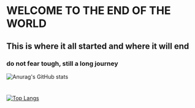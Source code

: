 # WELCOME TO THE END OF THE WORLD

## This is where it all started and where it will end

### do not fear tough, still a long journey
 
![Anurag's GitHub stats](https://github-readme-stats.vercel.app/api?username=jok1n9&show_icons=true&theme=dark)
#
[![Top Langs](https://github-readme-stats.vercel.app/api/top-langs/?username=jok1n9&show_icons=true&theme=dark)](https://github.com/anuraghazra/github-readme-stats)
